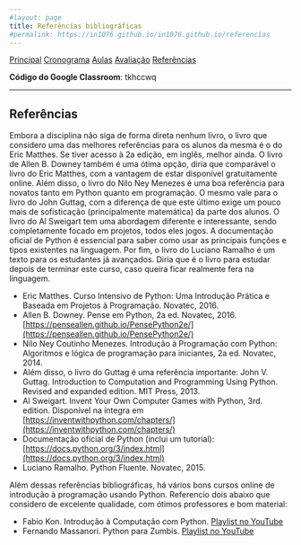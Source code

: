 ```yaml
---
#layout: page
title: Referências bibliográficas
#permalink: https://in1076.github.io/in1076.github.io/referencias
---
```

[Principal](https://in1076.github.io) [Cronograma](https://in1076.github.io/cronograma) [Aulas](https://in1076.github.io/aulas) [Avaliação](https://in1076.github.io/avaliacao) [Referências](https://in1076.github.io/referencias)


**Código do Google Classroom**: tkhccwq

---

## Referências
	
Embora a disciplina não siga de forma direta nenhum livro, o livro que considero uma das melhores referências para os alunos da mesma é o do Eric Matthes. Se tiver acesso à 2a edição, em inglês, melhor ainda. O livro de Allen B. Downey também é uma ótima opção, diria que comparável o livro do Eric Matthes, com a vantagem de estar disponível gratuitamente online. Além disso, o livro do Nilo Ney Menezes é uma boa referência para novatos tanto em Python quanto em programação. O mesmo vale para o livro do John Guttag, com a diferença de que este último exige um pouco mais de sofisticação (principalmente matemática) da parte dos alunos. O livro do Al Sweigart tem uma abordagem diferente e interessante, sendo completamente focado em projetos, todos eles jogos. A documentação oficial de Python é essencial para saber como usar as principais funções e tipos existentes na linguagem. Por fim, o livro do Luciano Ramalho é um texto para os estudantes já avançados. Diria que é o livro para estudar depois de terminar este curso, caso queira ficar realmente fera na linguagem.

- Eric Matthes. Curso Intensivo de Python: Uma Introdução Prática e Baseada em Projetos à Programação. Novatec, 2016. 
- Allen B. Downey. Pense em Python, 2a ed. Novatec, 2016. [https://penseallen.github.io/PensePython2e/](https://penseallen.github.io/PensePython2e/)
- Nilo Ney Coutinho Menezes. Introdução à Programação com Python: Algoritmos e lógica de programação para iniciantes, 2a ed. Novatec, 2014.
- Além disso, o livro do Guttag é uma referência importante:
John V. Guttag. Introduction to Computation and Programming Using Python. Revised and expanded edition.  MIT Press, 2013.
- Al Sweigart. Invent Your Own Computer Games with Python, 3rd. edition. Disponível na íntegra em [https://inventwithpython.com/chapters/](https://inventwithpython.com/chapters/)
- Documentação oficial de Python (inclui um tutorial): [https://docs.python.org/3/index.html](https://docs.python.org/3/index.html)
- Luciano Ramalho. Python Fluente. Novatec, 2015. 

Além dessas referências bibliográficas, há vários bons cursos online de introdução à programação usando Python. Referencio dois abaixo que considero de excelente qualidade, com ótimos professores e bom material:

- Fabio Kon. Introdução à Computação com Python. [Playlist no YouTube](https://www.youtube.com/watch?v=WT_zCgSHSTQ&list=PLcoJJSvnDgcKpOi_UeneTNTIVOigRQwcn)
- Fernando Massanori. Python para Zumbis. [Playlist no YouTube](https://www.youtube.com/playlist?list=PLUukMN0DTKCtbzhbYe2jdF4cr8MOWClXc)
  